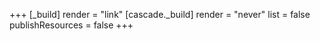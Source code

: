 +++
[_build]
    render = "link"
[cascade._build]
    render = "never"
    list = false
    publishResources = false
+++
